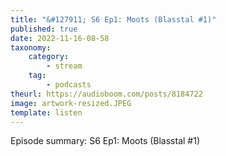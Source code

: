 ```yaml
---
title: "&#127911; S6 Ep1: Moots (Blasstal #1)"
published: true
date: 2022-11-16-08-58
taxonomy:
    category:
        - stream
    tag:
        - podcasts
theurl: https://audioboom.com/posts/8184722
image: artwork-resized.JPEG
template: listen
---
```


Episode summary: S6 Ep1: Moots (Blasstal #1)
